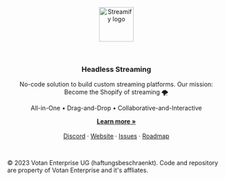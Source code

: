 <br />
<br />
<p align="center">
  <img alt="Streamify logo" src="https://assets.streamify.dev/logo/streamify_logo-red.svg" width="auto" height="80">
</p>
<br />
<h3 align="center">
  Headless Streaming
</h3>
<p align="center">
  No-code solution to build custom streaming platforms. Our mission: Become the Shopify of streaming 🌪️
</p>
<p align="center">
  All-in-One • Drag-and-Drop • Collaborative-and-Interactive
</p>
<p align="center">
    <a href="https://streamify.com/"><strong>Learn more »</strong></a>
    <br />
    <br />
    <a href="https://discord.gg/Qct64q7z">Discord</a>
    ·
    <a href="https://streamify.com">Website</a>
    ·
    <a href="[https://github.com/streamify-com/streamify-core/issues](https://github.com/streamify-com/streamify.com/issues)">Issues</a>
    ·
    <a href="https://github.com/orgs/streamify-com/projects/3/views/1">Roadmap</a>
  </p>
<br />

© 2023 Votan Enterprise UG (haftungsbeschraenkt). Code and repository are property of Votan Enterprise and it's affliates.
